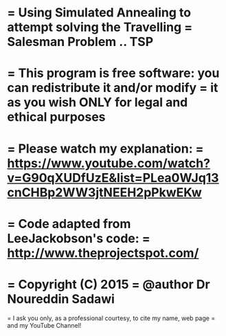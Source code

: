  = Using Simulated Annealing to attempt solving the Travelling 
 = Salesman Problem .. TSP
 =
 =  This program is free software: you can redistribute it and/or modify
 =  it as you wish ONLY for legal and ethical purposes
 = 
 = Please watch my explanation:
 = https://www.youtube.com/watch?v=G90qXUDfUzE&list=PLea0WJq13cnCHBp2WW3jtNEEH2pPkwEKw
 = 
 = Code adapted from LeeJackobson's code:
 = http://www.theprojectspot.com/
 =
 = Copyright (C) 2015 
 = @author Dr Noureddin Sadawi 
 =  
 = I ask you only, as a professional courtesy, to cite my name, web page 
 = and my YouTube Channel!
